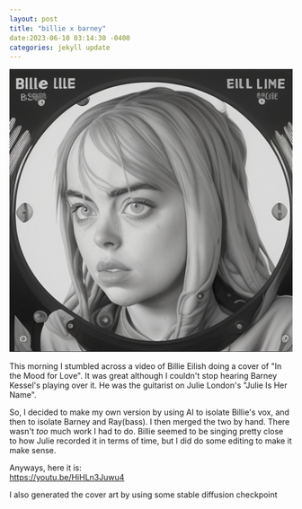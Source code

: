 ```yaml
---
layout: post
title: "billie x barney"
date:2023-06-10 03:14:30 -0400
categories: jekyll update
---
```

<p align="center">
  <img src="/assets/images/billie.png">
</p>
This morning I stumbled across a video of Billie Eilish doing a cover of "In the Mood for Love".
It was great although I couldn't stop hearing Barney Kessel's playing over it. He was the guitarist on Julie London's "Julie Is Her Name".

So, I decided to make my own version by using AI to isolate Billie's vox, and then to isolate Barney and Ray(bass). I then merged the two by hand. There wasn't *too* much work I had to do. Billie seemed to be singing pretty close to how Julie recorded it in terms of time, but I did do some editing to make it make sense.

Anyways, here it is:\
https://youtu.be/HiHLn3Juwu4

I also generated the cover art by using some stable diffusion checkpoint
